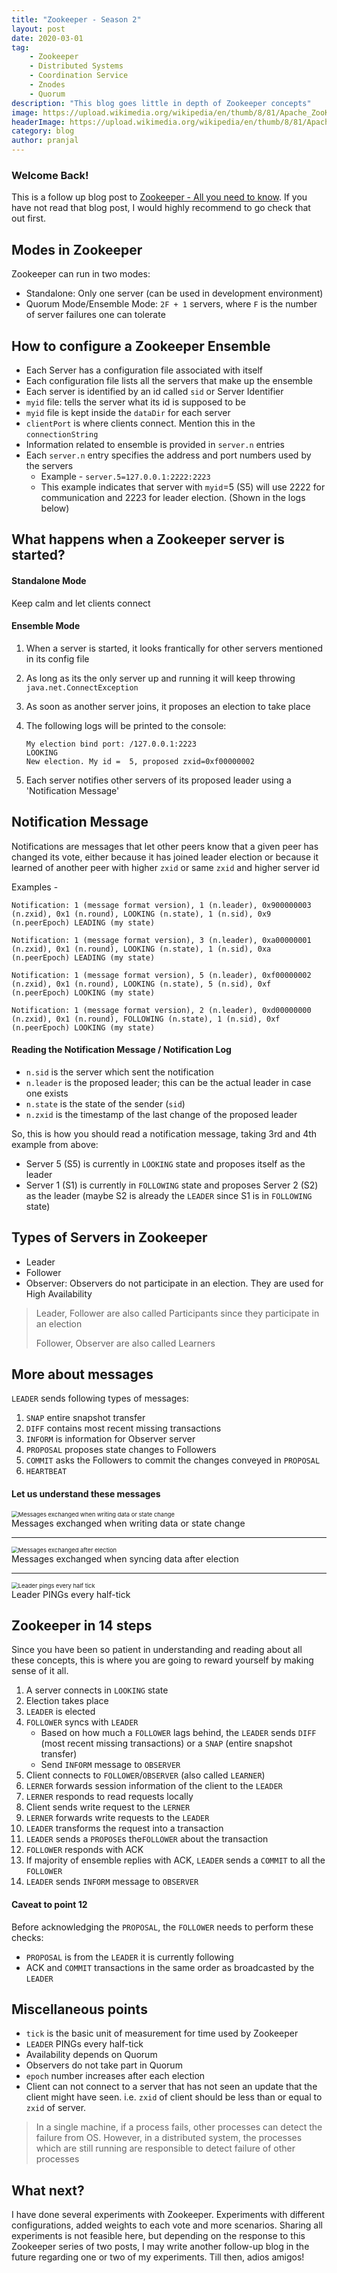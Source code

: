 ```yaml
---
title: "Zookeeper - Season 2"
layout: post
date: 2020-03-01
tag: 
    - Zookeeper
    - Distributed Systems
    - Coordination Service
    - Znodes
    - Quorum
description: "This blog goes little in depth of Zookeeper concepts"
image: https://upload.wikimedia.org/wikipedia/en/thumb/8/81/Apache_ZooKeeper_Logo.svg/1024px-Apache_ZooKeeper_Logo.svg.png
headerImage: https://upload.wikimedia.org/wikipedia/en/thumb/8/81/Apache_ZooKeeper_Logo.svg/1024px-Apache_ZooKeeper_Logo.svg.png
category: blog
author: pranjal
---
```

### Welcome Back!

This is a follow up blog post to [Zookeeper - All you need to know][1]. If you have not read that blog post, I would highly recommend to go check that out first.

## Modes in Zookeeper

Zookeeper can run in two modes:

- Standalone: Only one server (can be used in development environment)
- Quorum Mode/Ensemble Mode: `2F + 1` servers, where `F` is the number of server failures one can tolerate

## How to configure a Zookeeper Ensemble

- Each Server has a configuration file associated with itself
- Each configuration file lists all the servers that make up the ensemble
- Each server is identified by an id called `sid` or Server Identifier
- `myid` file: tells the server what its id is supposed to be
- `myid` file is kept inside the `dataDir` for each server
- `clientPort` is where clients connect. Mention this in the `connectionString`
- Information related to ensemble is provided in `server.n` entries
- Each `server.n` entry specifies the address and port numbers used by the servers
  - Example - `server.5=127.0.0.1:2222:2223`
  - This example indicates that server with `myid`=5 (S5) will use 2222 for communication and 2223 for leader election. (Shown in the logs below)

## What happens when a Zookeeper server is started?

#### Standalone Mode

Keep calm and let clients connect

#### Ensemble Mode

1. When a server is started, it looks frantically for other servers mentioned in its config file

2. As long as its the only server up and running it will keep throwing `java.net.ConnectException`

3. As soon as another server joins, it proposes an election to take place

4. The following logs will be printed to the console: 

   ```
   My election bind port: /127.0.0.1:2223
   LOOKING
   New election. My id =  5, proposed zxid=0xf00000002
   ```

5. Each server notifies other servers of its proposed leader using a 'Notification Message'

## Notification Message

Notifications are messages that let other peers know that a given peer has changed its vote, either because it has joined leader election or because it learned of another peer with higher `zxid` or same `zxid` and higher server id

Examples -

```
Notification: 1 (message format version), 1 (n.leader), 0x900000003 (n.zxid), 0x1 (n.round), LOOKING (n.state), 1 (n.sid), 0x9 (n.peerEpoch) LEADING (my state)
```

```
Notification: 1 (message format version), 3 (n.leader), 0xa00000001 (n.zxid), 0x1 (n.round), LOOKING (n.state), 1 (n.sid), 0xa (n.peerEpoch) LEADING (my state)
```

```
Notification: 1 (message format version), 5 (n.leader), 0xf00000002 (n.zxid), 0x1 (n.round), LOOKING (n.state), 5 (n.sid), 0xf (n.peerEpoch) LOOKING (my state)
```

```
Notification: 1 (message format version), 2 (n.leader), 0xd00000000 (n.zxid), 0x1 (n.round), FOLLOWING (n.state), 1 (n.sid), 0xf (n.peerEpoch) LOOKING (my state)
```

#### Reading the Notification Message / Notification Log

- `n.sid` is the server which sent the notification
- `n.leader` is the proposed leader; this can be the actual leader in case one exists
- `n.state` is the state of the sender (`sid`)
- `n.zxid` is the timestamp of the last change of the proposed leader

So, this is how you should read a notification message, taking 3rd and 4th example from above:

- Server 5 (S5) is currently in `LOOKING` state and proposes itself as the leader 
- Server 1 (S1) is currently in `FOLLOWING` state and proposes Server 2 (S2) as the leader (maybe S2 is already the `LEADER` since S1 is in `FOLLOWING` state)

## Types of Servers in Zookeeper

- Leader
- Follower
- Observer: Observers do not participate in an election. They are used for High Availability

> Leader, Follower are also called Participants since they participate in an election
>
> Follower, Observer are also called Learners

## More about messages

`LEADER` sends following types of messages:

1. `SNAP` entire snapshot transfer
2. `DIFF` contains most recent missing transactions
3. `INFORM` is information for Observer server
4. `PROPOSAL` proposes state changes to Followers
5. `COMMIT` asks the Followers to commit the changes conveyed in `PROPOSAL`
6. `HEARTBEAT`

#### Let us understand these messages

<img src="../assets/zookeeper-season-2/image01.jpg" alt="Messages exchanged when writing data or state change" style="zoom: 67%;" />
<figcaption class="caption">Messages exchanged when writing data or state change</figcaption>

------

<img src="../assets/zookeeper-season-2/image02.jpg" alt="Messages exchanged after election" style="zoom:67%;" />
<figcaption class="caption">Messages exchanged when syncing data after election</figcaption>

------

<img src="..\assets\zookeeper-season-2\image03.jpg" alt="Leader pings every half tick" style="zoom:67%;" />
<figcaption class="caption">Leader PINGs every half-tick</figcaption>

## Zookeeper in 14 steps

Since you have been so patient in understanding and reading about all these concepts, this is where you are going to reward yourself by making sense of it all.

1. A server connects in `LOOKING` state
2. Election takes place
3. `LEADER` is elected
4. `FOLLOWER` syncs with `LEADER`
   - Based on how much a `FOLLOWER` lags behind, the `LEADER` sends `DIFF` (most recent missing transactions) or a `SNAP` (entire snapshot transfer)
   - Send `INFORM` message to `OBSERVER`
5. Client connects to `FOLLOWER`/`OBSERVER` (also called `LEARNER`)
6. `LERNER` forwards session information of the client to the `LEADER`
7. `LERNER` responds to read requests locally
8. Client sends write request to the `LERNER`
9. `LERNER` forwards write requests to the `LEADER`
10. `LEADER` transforms the request into a transaction
11. `LEADER` sends a `PROPOSE`s the`FOLLOWER` about the transaction
12. `FOLLOWER` responds with ACK
13. If majority of ensemble replies with ACK, `LEADER` sends a `COMMIT` to all the `FOLLOWER`
14. `LEADER` sends `INFORM` message to `OBSERVER`

#### Caveat to point 12

Before acknowledging the `PROPOSAL`, the `FOLLOWER` needs to perform these checks:

- `PROPOSAL` is from the `LEADER` it is currently following
- ACK and `COMMIT` transactions in the same order as broadcasted by the `LEADER`

## Miscellaneous points

- `tick` is the basic unit of measurement for time used by Zookeeper
-  `LEADER` PINGs every half-tick
- Availability depends on Quorum
- Observers do not take part in Quorum
- `epoch` number increases after each election
- Client can not connect to a server that has not seen an update that the client might have seen. i.e. `zxid` of client should be less than or equal to `zxid` of server.

> In a single machine, if a process fails, other processes can detect the failure from OS. However, in a distributed system, the processes which are still running are responsible to detect failure of other processes

## What next?

I have done several experiments with Zookeeper. Experiments with different configurations, added weights to each vote and more scenarios.  Sharing all experiments is not feasible here, but depending on the response to this Zookeeper series of two posts, I may write another follow-up blog in the future regarding one or two of my experiments. Till then, adios amigos! 

[1]: {{site.url}}/Zookeeper-All-you-need-to-know